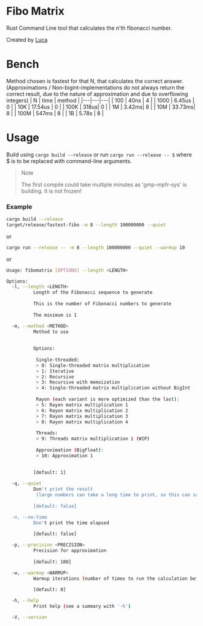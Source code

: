 # Fibo Matrix
Rust Command Line tool that calculates the n'th fibonacci number.

Created by [Luca](https://github.com/scooter1337)

# Bench
Method chosen is fastest for that N, that calculates the correct answer. (Approximations / Non-bigint-implementations do not always return the correct result, due to the nature of approximation and due to overflowing integers)
| N | time | method |
|---|---|---|
| 100 | 40ns | 4 |
| 1000 | 6.45us | 0 |
| 10K | 17.54us | 0 |
| 100K | 318us| 0 |
| 1M | 3.42ms| 8 |
| 10M | 33.73ms| 8 |
| 100M | 547ms | 8 |
| 1B | 5.78s | 8 |

# Usage
Build using `cargo build --release` or run `cargo run --release -- $` where $ is to be replaced with command-line arguments.

> Note
> 
> The first compile could take multiple minutes as 'gmp-mpfr-sys' is building. It is not frozen!

### Example
```bash
cargo build --release
target/release/fastest-fibo -m 8 --length 100000000 --quiet
```

or

```bash
cargo run --release -- -m 8 --length 100000000 --quiet --warmup 10
```

or

```bash
Usage: fibomatrix [OPTIONS] --length <LENGTH>

Options:
  -l, --length <LENGTH>
          Length of the Fibonacci sequence to generate
          
          This is the number of Fibonacci numbers to generate
          
          The minimum is 1

  -m, --method <METHOD>
          Method to use 
          
          
          Options: 
           
           Single-threaded: 
           > 0: Single-threaded matrix multiplication 
           > 1: Iterative 
           > 2: Recursive 
           > 3: Recursive with memoization 
           > 4: Single-threaded matrix multiplication without BigInt 
           
           Rayon (each variant is more optimized than the last): 
           > 5: Rayon matrix multiplication 1 
           > 6: Rayon matrix multiplication 2 
           > 7: Rayon matrix multiplication 3 
           > 8: Rayon matrix multiplication 4 
           
           Threads: 
           > 9: Threads matrix multiplication 1 (WIP) 
           
           Approximation (BigFloat): 
           > 10: Approximation 1 
          
          
          [default: 1]

  -q, --quiet
          Don't print the result 
           (large numbers can take a long time to print, so this can save a lot of time)
          
          [default: false]

  -n, --no-time
          Don't print the time elapsed
          
          [default: false]

  -p, --precision <PRECISION>
          Precision for approximation
          
          [default: 100]

  -w, --warmup <WARMUP>
          Warmup iterations (number of times to run the calculation before timing it)
          
          [default: 0]

  -h, --help
          Print help (see a summary with '-h')

  -V, --version

```
